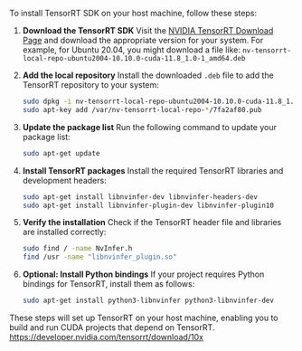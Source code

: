 To install TensorRT SDK on your host machine, follow these steps:

1. **Download the TensorRT SDK**
    Visit the [NVIDIA TensorRT Download Page](https://developer.nvidia.com/tensorrt) and download the appropriate version for your system. For example, for Ubuntu 20.04, you might download a file like:
    `nv-tensorrt-local-repo-ubuntu2004-10.10.0-cuda-11.8_1.0-1_amd64.deb`

2. **Add the local repository**
    Install the downloaded `.deb` file to add the TensorRT repository to your system:
    ```bash
    sudo dpkg -i nv-tensorrt-local-repo-ubuntu2004-10.10.0-cuda-11.8_1.0-1_amd64.deb
    sudo apt-key add /var/nv-tensorrt-local-repo-*/7fa2af80.pub
    ```

3. **Update the package list**
    Run the following command to update your package list:
    ```bash
    sudo apt-get update
    ```

4. **Install TensorRT packages**
    Install the required TensorRT libraries and development headers:
    ```bash
    sudo apt-get install libnvinfer-dev libnvinfer-headers-dev
    sudo apt-get install libnvinfer-plugin-dev libnvinfer-plugin10
    ```

5. **Verify the installation**
    Check if the TensorRT header file and libraries are installed correctly:
    ```bash
    sudo find / -name NvInfer.h
    find /usr -name "libnvinfer_plugin.so"
    ```

6. **Optional: Install Python bindings**
    If your project requires Python bindings for TensorRT, install them as follows:
    ```bash
    sudo apt-get install python3-libnvinfer python3-libnvinfer-dev
    ```

These steps will set up TensorRT on your host machine, enabling you to build and run CUDA projects that depend on TensorRT.
https://developer.nvidia.com/tensorrt/download/10x
